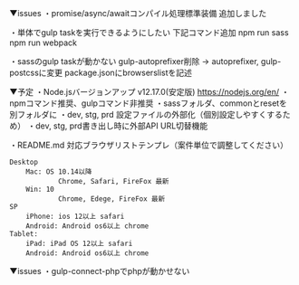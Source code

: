


▼issues
・promise/async/awaitコンパイル処理標準装備
	追加しました

・単体でgulp taskを実行できるようにしたい
	下記コマンド追加
	npm run sass
	npm run webpack

・sassのgulp taskが動かない
	gulp-autoprefixer削除
	→ autoprefixer, gulp-postcssに変更
		package.jsonにbrowserslistを記述







▼予定
・Node.jsバージョンアップ v12.17.0(安定版) https://nodejs.org/en/
・npmコマンド推奨、gulpコマンド非推奨
・sassフォルダ、commonとresetを別フォルダに
・dev, stg, prd 設定ファイルの外部化（個別設定しやすくするため）
・dev, stg, prd書き出し時に外部API URL切替機能

・README.md 対応ブラウザリストテンプレ（案件単位で調整してください）
```
Desktop
	Mac: OS 10.14以降
			Chrome, Safari, FireFox 最新
	Win: 10
			Chrome, Edege, FireFox 最新
SP
	iPhone: ios 12以上 safari
	Android: Android os6以上 chrome
Tablet:
	iPad: iPad OS 12以上 safari
	Android: Android os6以上 chrome
```

▼issues
・gulp-connect-phpでphpが動かせない



